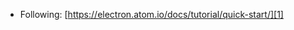 * Following: [https://electron.atom.io/docs/tutorial/quick-start/][1]


[1]: https://electron.atom.io/docs/tutorial/quick-start/ "Electron - Quickstart"
